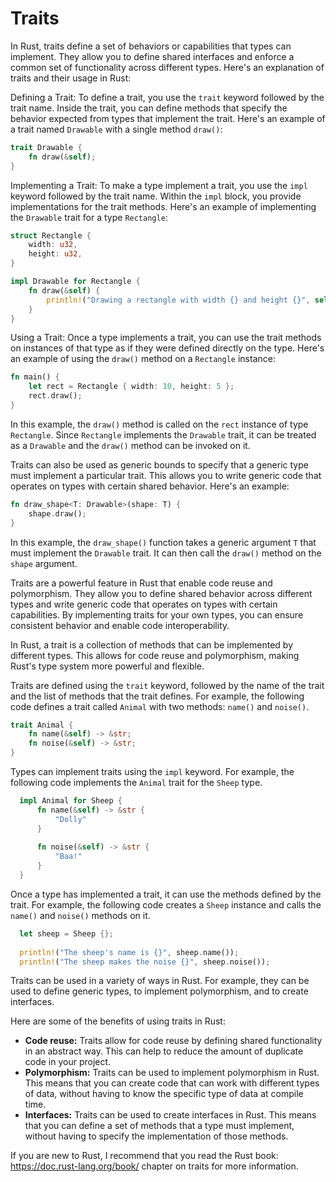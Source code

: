 # Traits

In Rust, traits define a set of behaviors or capabilities that types can implement. They allow you to define shared interfaces and enforce a common set of functionality across different types. Here's an explanation of traits and their usage in Rust:

Defining a Trait:
To define a trait, you use the `trait` keyword followed by the trait name. Inside the trait, you can define methods that specify the behavior expected from types that implement the trait. Here's an example of a trait named `Drawable` with a single method `draw()`:

```rust
trait Drawable {
    fn draw(&self);
}
```

Implementing a Trait:
To make a type implement a trait, you use the `impl` keyword followed by the trait name. Within the `impl` block, you provide implementations for the trait methods. Here's an example of implementing the `Drawable` trait for a type `Rectangle`:

```rust
struct Rectangle {
    width: u32,
    height: u32,
}

impl Drawable for Rectangle {
    fn draw(&self) {
        println!("Drawing a rectangle with width {} and height {}", self.width, self.height);
    }
}
```

Using a Trait:
Once a type implements a trait, you can use the trait methods on instances of that type as if they were defined directly on the type. Here's an example of using the `draw()` method on a `Rectangle` instance:

```rust
fn main() {
    let rect = Rectangle { width: 10, height: 5 };
    rect.draw();
}
```

In this example, the `draw()` method is called on the `rect` instance of type `Rectangle`. Since `Rectangle` implements the `Drawable` trait, it can be treated as a `Drawable` and the `draw()` method can be invoked on it.

Traits can also be used as generic bounds to specify that a generic type must implement a particular trait. This allows you to write generic code that operates on types with certain shared behavior. Here's an example:

```rust
fn draw_shape<T: Drawable>(shape: T) {
    shape.draw();
}
```

In this example, the `draw_shape()` function takes a generic argument `T` that must implement the `Drawable` trait. It can then call the `draw()` method on the `shape` argument.

Traits are a powerful feature in Rust that enable code reuse and polymorphism. They allow you to define shared behavior across different types and write generic code that operates on types with certain capabilities. By implementing traits for your own types, you can ensure consistent behavior and enable code interoperability.

In Rust, a trait is a collection of methods that can be implemented by different types. This allows for code reuse and polymorphism, making Rust's type system more powerful and flexible.

Traits are defined using the `trait` keyword, followed by the name of the trait and the list of methods that the trait defines. For example, the following code defines a trait called `Animal` with two methods: `name()` and `noise()`.

```rust
trait Animal {
    fn name(&self) -> &str;
    fn noise(&self) -> &str;
}
```
    

Types can implement traits using the `impl` keyword. For example, the following code implements the `Animal` trait for the `Sheep` type.

```rust
  impl Animal for Sheep {
      fn name(&self) -> &str {
          "Dolly"
      }
  
      fn noise(&self) -> &str {
          "Baa!"
      }
  }
```
    

Once a type has implemented a trait, it can use the methods defined by the trait. For example, the following code creates a `Sheep` instance and calls the `name()` and `noise()` methods on it.

```rust
  let sheep = Sheep {};
  
  println!("The sheep's name is {}", sheep.name());
  println!("The sheep makes the noise {}", sheep.noise());
 ```   

Traits can be used in a variety of ways in Rust. For example, they can be used to define generic types, to implement polymorphism, and to create interfaces.

Here are some of the benefits of using traits in Rust:

- **Code reuse:** Traits allow for code reuse by defining shared functionality in an abstract way. This can help to reduce the amount of duplicate code in your project.
- **Polymorphism:** Traits can be used to implement polymorphism in Rust. This means that you can create code that can work with different types of data, without having to know the specific type of data at compile time.
- **Interfaces:** Traits can be used to create interfaces in Rust. This means that you can define a set of methods that a type must implement, without having to specify the implementation of those methods.

If you are new to Rust, I recommend that you read the Rust book: https://doc.rust-lang.org/book/ chapter on traits for more information.

